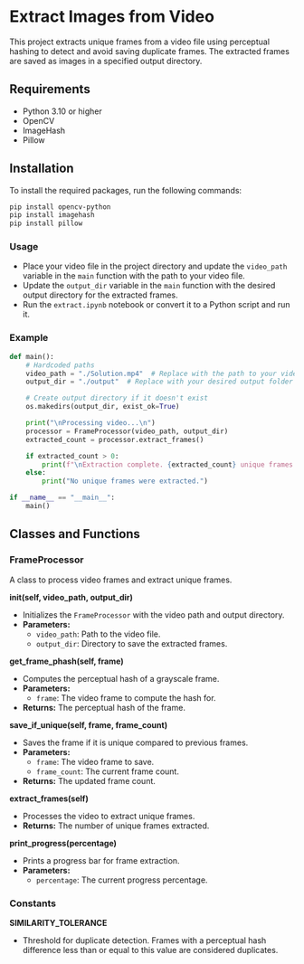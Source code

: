# Extract Images from Video

This project extracts unique frames from a video file using perceptual hashing to detect and avoid saving duplicate frames. The extracted frames are saved as images in a specified output directory.

## Requirements

- Python 3.10 or higher
- OpenCV
- ImageHash
- Pillow

## Installation

To install the required packages, run the following commands:

```bash
pip install opencv-python
pip install imagehash
pip install pillow
```

### Usage
- Place your video file in the project directory and update the ```video_path``` variable in the ```main``` function with the path to your video file.
- Update the ```output_dir``` variable in the ```main``` function with the desired output directory for the extracted frames.
- Run the ```extract.ipynb``` notebook or convert it to a Python script and run it.

### Example
```python
def main():
    # Hardcoded paths
    video_path = "./Solution.mp4"  # Replace with the path to your video
    output_dir = "./output"  # Replace with your desired output folder

    # Create output directory if it doesn't exist
    os.makedirs(output_dir, exist_ok=True)

    print("\nProcessing video...\n")
    processor = FrameProcessor(video_path, output_dir)
    extracted_count = processor.extract_frames()

    if extracted_count > 0:
        print(f"\nExtraction complete. {extracted_count} unique frames saved to '{output_dir}'.")
    else:
        print("No unique frames were extracted.")

if __name__ == "__main__":
    main()
```

## Classes and Functions

### FrameProcessor
A class to process video frames and extract unique frames.

**__init__(self, video_path, output_dir)**
* Initializes the `FrameProcessor` with the video path and output directory.
* **Parameters:**
  * `video_path`: Path to the video file.
  * `output_dir`: Directory to save the extracted frames.

**get_frame_phash(self, frame)**
* Computes the perceptual hash of a grayscale frame.
* **Parameters:**
  * `frame`: The video frame to compute the hash for.
* **Returns:** The perceptual hash of the frame.

**save_if_unique(self, frame, frame_count)**
* Saves the frame if it is unique compared to previous frames.
* **Parameters:**
  * `frame`: The video frame to save.
  * `frame_count`: The current frame count.
* **Returns:** The updated frame count.

**extract_frames(self)**
* Processes the video to extract unique frames.
* **Returns:** The number of unique frames extracted.

**print_progress(percentage)**
* Prints a progress bar for frame extraction.
* **Parameters:**
  * `percentage`: The current progress percentage.

### Constants
**SIMILARITY_TOLERANCE**
* Threshold for duplicate detection. Frames with a perceptual hash difference less than or equal to this value are considered duplicates.